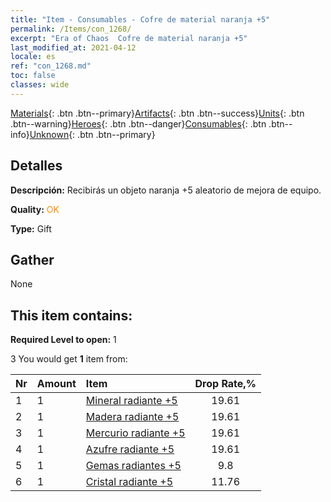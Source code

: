 ```yaml
---
title: "Item - Consumables - Cofre de material naranja +5"
permalink: /Items/con_1268/
excerpt: "Era of Chaos  Cofre de material naranja +5"
last_modified_at: 2021-04-12
locale: es
ref: "con_1268.md"
toc: false
classes: wide
---
```

 [Materials](/es/Items/){: .btn .btn--primary}[Artifacts](/es/Items/Artifacts/){: .btn .btn--success}[Units](/es/Items/Units/){: .btn .btn--warning}[Heroes](/es/Items/Heroes/){: .btn .btn--danger}[Consumables](/es/Items/Consumables/){: .btn .btn--info}[Unknown](/es/Items/Unknown/){: .btn .btn--primary}

## Detalles
 **Descripción:** Recibirás un objeto naranja +5 aleatorio de mejora de equipo.

 **Quality:** <span style="color: #FF8C00">OK</span>

 **Type:** Gift

## Gather

  None

## This item contains:

 **Required Level to open:** 1

 3 You would get **1** item  from:

  | Nr | Amount |     Item    | Drop Rate,% |
  |:---|:-------|:------------|:---------:|
  | 1 | 1 | [Mineral radiante +5](/es/Items/mat_96/) | 19.61 | 
  | 2 | 1 | [Madera radiante +5](/es/Items/mat_97/) | 19.61 | 
  | 3 | 1 | [Mercurio radiante +5](/es/Items/mat_98/) | 19.61 | 
  | 4 | 1 | [Azufre radiante +5](/es/Items/mat_99/) | 19.61 | 
  | 5 | 1 | [Gemas radiantes +5](/es/Items/mat_100/) | 9.8 | 
  | 6 | 1 | [Cristal radiante +5](/es/Items/mat_101/) | 11.76 | 
